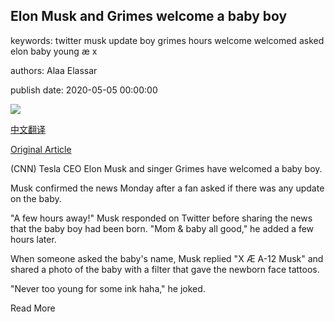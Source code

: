 ## Elon Musk and Grimes welcome a baby boy

keywords: twitter musk update boy grimes hours welcome welcomed asked elon baby young æ x

authors: Alaa Elassar

publish date: 2020-05-05 00:00:00

![](https://cdn.cnn.com/cnnnext/dam/assets/200505104332-musk-grimes-baby-super-tease.jpg)

[中文翻译](Elon%20Musk%20and%20Grimes%20welcome%20a%20baby%20boy_zh.md)

[Original Article](https://edition.cnn.com/2020/05/05/us/elon-musk-grimes-baby-boy-trnd/index.html)

(CNN) Tesla CEO Elon Musk and singer Grimes have welcomed a baby boy.

Musk confirmed the news Monday after a fan asked if there was any update on the baby.

"A few hours away\!" Musk responded on Twitter before sharing the news that the baby boy had been born. "Mom & baby all good," he added a few hours later.

When someone asked the baby's name, Musk replied "X Æ A-12 Musk" and shared a photo of the baby with a filter that gave the newborn face tattoos.

"Never too young for some ink haha," he joked.

Read More